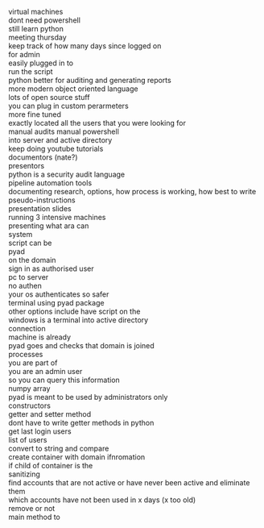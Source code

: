 virtual machines   
dont need powershell   
still learn python  
meeting thursday  
keep track of how many days since logged on   
for admin  
easily plugged in to   
run the script  
python better for auditing and generating reports   
more modern object oriented language   
lots of open source stuff  
you can plug in custom perarmeters   
more fine tuned   
exactly located all the users that you were looking for   
manual audits manual powershell  
into server and active directory  
keep doing youtube tutorials   
documentors (nate?)  
presentors   
python is a security audit language  
pipeline automation tools   
documenting research, options, how process is working, how best to write   pseudo-instructions   
presentation slides  
running 3 intensive machines   
presenting what ara can   
system  
script can be  
pyad   
on the domain   
sign in as authorised user   
pc to server   
no authen  
your os authenticates so safer  
terminal using pyad package   
other options include have script on the  
windows is a terminal into active directory   
connection   
machine is already   
pyad goes and checks that domain is joined   
processes   
you are part of   
you are an admin user   
so you can query this information  
numpy array   
pyad is meant to be used by administrators only  
constructors  
getter and setter method   
dont have to write getter methods in python  
get last login users  
list of users   
convert to string and compare   
create container with domain ifnromation   
if child of container is the   
sanitizing   
find accounts that are not active or have never been active and eliminate them   
which accounts have not been used in x days (x too old)   
remove or not  
main method to   